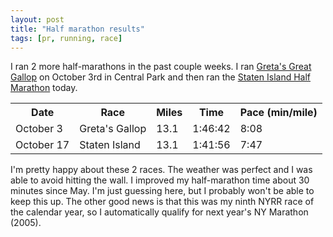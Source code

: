 ```yaml
---
layout: post
title: "Half marathon results"
tags: [pr, running, race]
---
```


I ran 2 more half-marathons in the past couple weeks. I ran [Greta's Great Gallop](http://web2.nyrrc.org/cgi-bin/start.cgi/aes-programs/results/startup.html?result.id=a41003&amp;result.year=2004) on October 3rd in Central Park and then ran the [Staten Island Half Marathon](http://web2.nyrrc.org/cgi-bin/start.cgi/aes-programs/results/startup.html?result.id=a41017&amp;result.year=2004) today.

<table> <tr> <th>Date</th> <th>Race</th> <th>Miles</th> <th>Time</th> <th>Pace (min/mile)</th> </tr>  <tr> <td>October 3</td> <td>Greta's Gallop</td> <td>13.1</td> <td>1:46:42</td> <td>8:08</td> </tr>  <tr> <td>October 17</td> <td>Staten Island</td> <td>13.1</td> <td>1:41:56</td> <td>7:47</td> </tr>  </table>

I'm pretty happy about these 2 races. The weather was perfect and I was able to avoid hitting the wall. I improved my half-marathon time about 30 minutes since May. I'm just guessing here, but I probably won't be able to keep this up. The other good news is that this was my ninth NYRR race of the calendar year, so I automatically qualify for next year's NY Marathon (2005).
